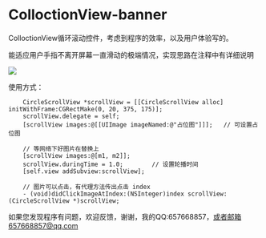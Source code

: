 # ColloctionView-banner
ColloctionView循环滚动控件，考虑到程序的效率，以及用户体验写的。

能适应用户手指不离开屏幕一直滑动的极端情况，实现思路在注释中有详细说明

![](https://github.com/hehe520/ColloctionView-banner/blob/master/pic.gif)

使用方式：
```
    CircleScrollView *scrollView = [[CircleScrollView alloc] initWithFrame:CGRectMake(0, 20, 375, 175)];
    scrollView.delegate = self;
    [scrollView images:@[[UIImage imageNamed:@"占位图"]]];   // 可设置占位图
    
    // 等网络下好图片在替换上
    [scrollView images:@[m1, m2]];   
    scrollView.duringTime = 1.0;        // 设置轮播时间
    [self.view addSubview:scrollView];
    
    // 图片可以点击，有代理方法传出点击 index
    - (void)didClickImageAtIndex:(NSInteger)index scrollView:(CircleScrollView *)scrollView;
```

如果您发现程序有问题，欢迎反馈，谢谢，我的QQ:657668857，或者邮箱657668857@qq.com
